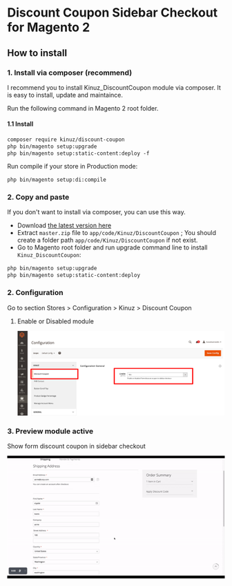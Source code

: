 # Discount Coupon Sidebar Checkout for Magento 2

## How to install

### 1. Install via composer (recommend)

I recommend you to install Kinuz_DiscountCoupon module via composer. It is easy to install, update and maintaince.

Run the following command in Magento 2 root folder.

#### 1.1 Install

```
composer require kinuz/discount-coupon
php bin/magento setup:upgrade
php bin/magento setup:static-content:deploy -f
```

Run compile if your store in Production mode:

```
php bin/magento setup:di:compile
```

### 2. Copy and paste

If you don't want to install via composer, you can use this way. 

- Download [the latest version here](https://github.com/kincasasbuenas/magento-2-discount-coupon/archive/master.zip) 
- Extract `master.zip` file to `app/code/Kinuz/DiscountCoupon` ; You should create a folder path `app/code/Kinuz/DiscountCoupon` if not exist.
- Go to Magento root folder and run upgrade command line to install `Kinuz_DiscountCoupon`:

```
php bin/magento setup:upgrade
php bin/magento setup:static-content:deploy
```

### 2. Configuration

Go to section Stores > Configuration > Kinuz > Discount Coupon

1. Enable or Disabled module

    ![Preview setting module](https://raw.githubusercontent.com/kincasasbuenas/images/main/Configuration_discount_checkout.png)

### 3. Preview module active

Show form discount coupon in sidebar checkout

![Preview module DiscountCoupon](https://raw.githubusercontent.com/kincasasbuenas/images/main/preview_discount_checkout.gif)

